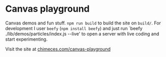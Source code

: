 Canvas playground
=================

Canvas demos and fun stuff. `npm run build` to build the site on `build/`. For
development I user `beefy` (`npm install beefy`) and just run `beefy
./lib/demos/particles/index.js --live' to open a server with live coding and
start experimenting.

Visit the site at
[chimeces.com/canvas-playground](http://chimeces.com/canvas-playground)

